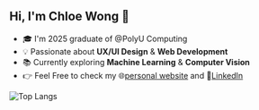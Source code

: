 ## Hi, I'm Chloe Wong 👋

<!--
**urnotchloewong/urnotchloewong** is a ✨ _special_ ✨ repository because its `README.md` (this file) appears on your GitHub profile.

Here are some ideas to get you started:

- 🔭 I’m currently working on ...
- 🌱 I’m currently learning ...
- 👯 I’m looking to collaborate on ...
- 🤔 I’m looking for help with ...
- 💬 Ask me about ...
- 📫 How to reach me: ...
- 😄 Pronouns: ...
- ⚡ Fun fact: ...
-->

- 🎓 I'm 2025 graduate of @PolyU Computing
- 💡 Passionate about **UX/UI Design** & **Web Development**
- 📚 Currently exploring **Machine Learning** & **Computer Vision**
- 👉 Feel Free to check my 🌐[personal website](https://www.chloewongwy.me/) and 💼[LinkedIn](https://www.linkedin.com/in/chloewongwy) 

![Top Langs](https://github-readme-stats.vercel.app/api/top-langs/?username=chloewongwy&layout=compact&theme=dark)
